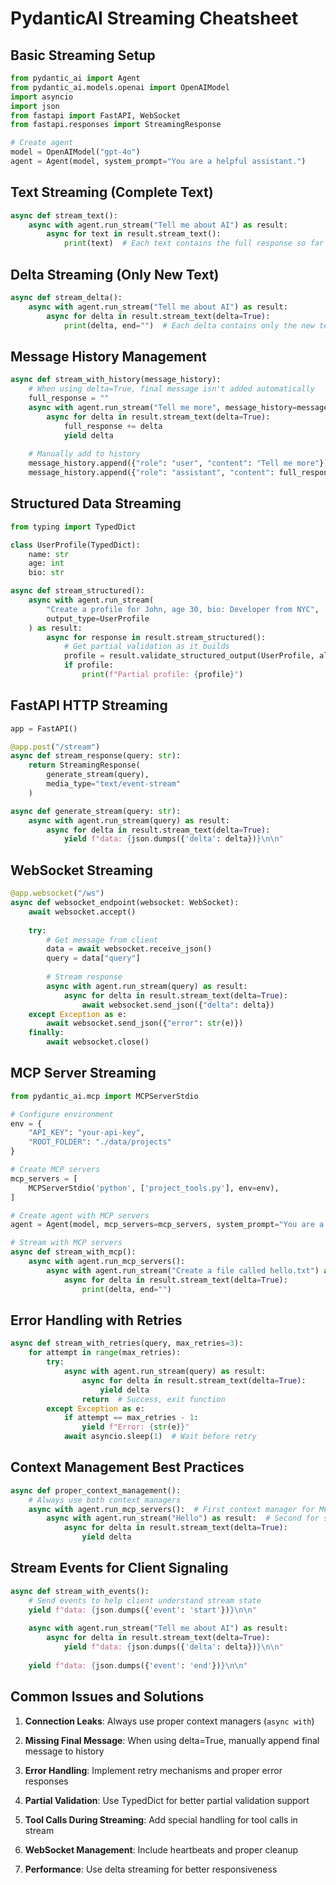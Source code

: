 # PydanticAI Streaming Cheatsheet

## Basic Streaming Setup

```python
from pydantic_ai import Agent
from pydantic_ai.models.openai import OpenAIModel
import asyncio
import json
from fastapi import FastAPI, WebSocket
from fastapi.responses import StreamingResponse

# Create agent
model = OpenAIModel("gpt-4o")
agent = Agent(model, system_prompt="You are a helpful assistant.")
```

## Text Streaming (Complete Text)

```python
async def stream_text():
    async with agent.run_stream("Tell me about AI") as result:
        async for text in result.stream_text():
            print(text)  # Each text contains the full response so far
```

## Delta Streaming (Only New Text)

```python
async def stream_delta():
    async with agent.run_stream("Tell me about AI") as result:
        async for delta in result.stream_text(delta=True):
            print(delta, end="")  # Each delta contains only the new text
```

## Message History Management

```python
async def stream_with_history(message_history):
    # When using delta=True, final message isn't added automatically
    full_response = ""
    async with agent.run_stream("Tell me more", message_history=message_history) as result:
        async for delta in result.stream_text(delta=True):
            full_response += delta
            yield delta
    
    # Manually add to history
    message_history.append({"role": "user", "content": "Tell me more"})
    message_history.append({"role": "assistant", "content": full_response})
```

## Structured Data Streaming

```python
from typing import TypedDict

class UserProfile(TypedDict):
    name: str
    age: int
    bio: str

async def stream_structured():
    async with agent.run_stream(
        "Create a profile for John, age 30, bio: Developer from NYC",
        output_type=UserProfile
    ) as result:
        async for response in result.stream_structured():
            # Get partial validation as it builds
            profile = result.validate_structured_output(UserProfile, allow_partial=True)
            if profile:
                print(f"Partial profile: {profile}")
```

## FastAPI HTTP Streaming

```python
app = FastAPI()

@app.post("/stream")
async def stream_response(query: str):
    return StreamingResponse(
        generate_stream(query),
        media_type="text/event-stream"
    )

async def generate_stream(query: str):
    async with agent.run_stream(query) as result:
        async for delta in result.stream_text(delta=True):
            yield f"data: {json.dumps({'delta': delta})}\n\n"
```

## WebSocket Streaming

```python
@app.websocket("/ws")
async def websocket_endpoint(websocket: WebSocket):
    await websocket.accept()
    
    try:
        # Get message from client
        data = await websocket.receive_json()
        query = data["query"]
        
        # Stream response
        async with agent.run_stream(query) as result:
            async for delta in result.stream_text(delta=True):
                await websocket.send_json({"delta": delta})
    except Exception as e:
        await websocket.send_json({"error": str(e)})
    finally:
        await websocket.close()
```

## MCP Server Streaming

```python
from pydantic_ai.mcp import MCPServerStdio

# Configure environment
env = {
    "API_KEY": "your-api-key",
    "ROOT_FOLDER": "./data/projects"
}

# Create MCP servers
mcp_servers = [
    MCPServerStdio('python', ['project_tools.py'], env=env),
]

# Create agent with MCP servers
agent = Agent(model, mcp_servers=mcp_servers, system_prompt="You are a helpful assistant.")

# Stream with MCP servers
async def stream_with_mcp():
    async with agent.run_mcp_servers():
        async with agent.run_stream("Create a file called hello.txt") as result:
            async for delta in result.stream_text(delta=True):
                print(delta, end="")
```

## Error Handling with Retries

```python
async def stream_with_retries(query, max_retries=3):
    for attempt in range(max_retries):
        try:
            async with agent.run_stream(query) as result:
                async for delta in result.stream_text(delta=True):
                    yield delta
                return  # Success, exit function
        except Exception as e:
            if attempt == max_retries - 1:
                yield f"Error: {str(e)}"
            await asyncio.sleep(1)  # Wait before retry
```

## Context Management Best Practices

```python
async def proper_context_management():
    # Always use both context managers
    async with agent.run_mcp_servers():  # First context manager for MCP servers
        async with agent.run_stream("Hello") as result:  # Second for streaming
            async for delta in result.stream_text(delta=True):
                yield delta
```

## Stream Events for Client Signaling

```python
async def stream_with_events():
    # Send events to help client understand stream state
    yield f"data: {json.dumps({'event': 'start'})}\n\n"
    
    async with agent.run_stream("Tell me about AI") as result:
        async for delta in result.stream_text(delta=True):
            yield f"data: {json.dumps({'delta': delta})}\n\n"
    
    yield f"data: {json.dumps({'event': 'end'})}\n\n"
```

## Common Issues and Solutions

1. **Connection Leaks**: Always use proper context managers (`async with`)

2. **Missing Final Message**: When using delta=True, manually append final message to history

3. **Error Handling**: Implement retry mechanisms and proper error responses

4. **Partial Validation**: Use TypedDict for better partial validation support

5. **Tool Calls During Streaming**: Add special handling for tool calls in stream

6. **WebSocket Management**: Include heartbeats and proper cleanup

7. **Performance**: Use delta streaming for better responsiveness